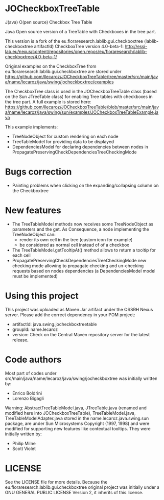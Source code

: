 JOCheckboxTreeTable
===================
J(ava) O(pen source) Checkbox Tree Table

Java Open source version of a TreeTable with Checkboxes in the tree part.

This version is a fork of the eu.floraresearch.lablib.gui.checkboxtree (lablib-checkboxtree artifactId) CheckboxTree version 4.0-beta-1: http://essi-lab.eu/nexus/content/repositories/open.repos/eu/floraresearch/lablib-checkboxtree/4.0-beta-1/

Original examples on the CheckboxTree from eu.floraresearch.lablib.gui.checkboxtree are stored under https://github.com/llecaroz/JOCheckboxTreeTable/tree/master/src/main/java/name/lecaroz/java/swing/jocheckboxtree/examples

The CheckboxTree class is used in the JOCheckboxTreeTable class (based on the Sun JTreeTable class) for enabling Tree tables with checkboxes in the tree part. A full example is stored here: https://github.com/llecaroz/JOCheckboxTreeTable/blob/master/src/main/java/name/lecaroz/java/swing/sun/examples/JOCheckboxTreeTableExample.java

This example implements:
- TreeNodeObject for custom rendering on each node
- TreeTableModel for providing data to be displayed
- DependenciesModel for declaring dependencies between nodes in PropagatePreservingCheckDependenciesTreeCheckingMode 

Bugs correction
===============
- Painting problems when clicking on the expanding/collapsing column on the Checkboxtree

New features
============
- The TreeTableModel methods now receives some TreeNodeObject as parameters and the get. As Consequence, a node implementing the TreeNodeObject can:
	- render its own cell in the tree (custom icon for example)
	- be considered as normal cell instead of of a checkbox
- The TreeTableModel.getTooltipAt() method allows to return a tooltip for each cell
- PropagatePreservingCheckDependenciesTreeCheckingMode new checking mode allowing to propagate checking and un-checking requests based on nodes dependencies (a DependenciesModel model must be implemented)

Using this project
==================
This project was uploaded as Maven Jar artifact under the OSSRH Nexus server. Please add the correct dependency in your POM project:
- artifactId: java.swing.jocheckboxtreetable
- groupId: name.lecaroz
- version: Check on the Central Maven repository server for the latest release.

Code authors
============
Most part of codes under src/main/java/name/lecaroz/java/swing/jocheckboxtree was initially written by:
- Enrico Boldrini
- Lorenzo Bigagli

Warning:
AbstractTreeTableModel.java, JTreeTable.java (renamed and modified here into JOCheckboxTreeTable), TreeTableModel.java, TreeTableModelAdapter.java stored in the name.lecaroz.java.swing.sun package, are under Sun Microsystems Copyright (1997, 1998) and were modified for supporting new features like contextual tooltips. They were initially written by: 
- Philip Milne
- Scott Violet

LICENSE
=======
See the LICENSE file for more details. Because the eu.floraresearch.lablib.gui.checkboxtree original project was initially under a GNU GENERAL PUBLIC LICENSE Version 2, it inherits of this license.